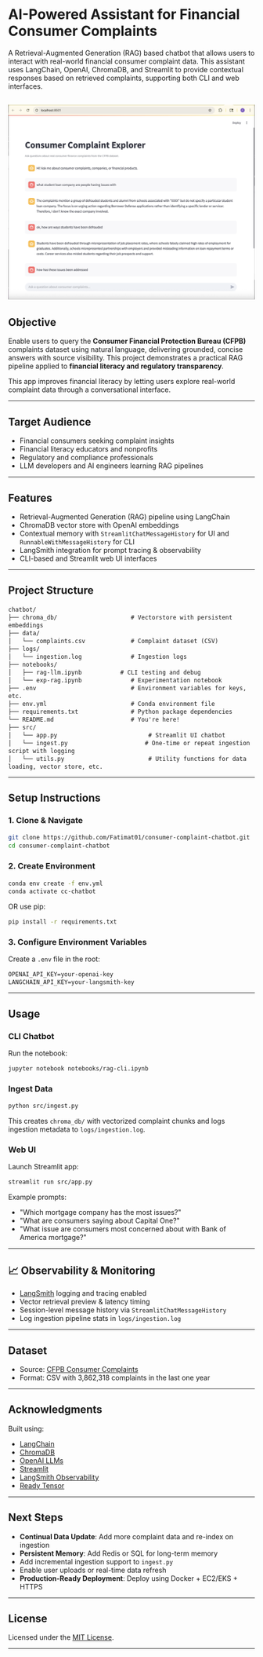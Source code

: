 
# AI-Powered Assistant for Financial Consumer Complaints

A Retrieval-Augmented Generation (RAG) based chatbot that allows users to interact with real-world financial consumer complaint data. This assistant uses LangChain, OpenAI, ChromaDB, and Streamlit to provide contextual responses based on retrieved complaints, supporting both CLI and web interfaces.

![Streamlit UI Screenshot](assets/ui-screenshot.png)
---

## Objective

Enable users to query the **Consumer Financial Protection Bureau (CFPB)** complaints dataset using natural language, delivering grounded, concise answers with source visibility. This project demonstrates a practical RAG pipeline applied to **financial literacy and regulatory transparency**.

This app improves financial literacy by letting users explore real-world complaint data through a conversational interface.

---

## Target Audience

- Financial consumers seeking complaint insights
- Financial literacy educators and nonprofits
- Regulatory and compliance professionals
- LLM developers and AI engineers learning RAG pipelines

----

## Features

- Retrieval-Augmented Generation (RAG) pipeline using LangChain
- ChromaDB vector store with OpenAI embeddings
- Contextual memory with `StreamlitChatMessageHistory` for UI and `RunnableWithMessageHistory` for CLI
- LangSmith integration for prompt tracing & observability
- CLI-based and Streamlit web UI interfaces

---

## Project Structure

```
chatbot/
├── chroma_db/                     # Vectorstore with persistent embeddings
├── data/
│   └── complaints.csv             # Complaint dataset (CSV)
├── logs/
│   └── ingestion.log              # Ingestion logs
├── notebooks/
│   ├── rag-llm.ipynb           # CLI testing and debug
│   └── exp-rag.ipynb              # Experimentation notebook
├── .env                           # Environment variables for keys, etc.
├── env.yml                        # Conda environment file
├── requirements.txt               # Python package dependencies
└── README.md                      # You're here!
├── src/
│   └── app.py                          # Streamlit UI chatbot
│   └── ingest.py                      # One-time or repeat ingestion script with logging
│   └── utils.py                        # Utility functions for data loading, vector store, etc.

```

---

## Setup Instructions

### 1. Clone & Navigate
```bash
git clone https://github.com/Fatimat01/consumer-complaint-chatbot.git
cd consumer-complaint-chatbot
```

### 2. Create Environment
```bash
conda env create -f env.yml
conda activate cc-chatbot
```
OR use pip:

```bash
pip install -r requirements.txt
```


### 3. Configure Environment Variables
Create a `.env` file in the root:
```env
OPENAI_API_KEY=your-openai-key
LANGCHAIN_API_KEY=your-langsmith-key

```

---

## Usage



### CLI Chatbot
Run the notebook:
```bash
jupyter notebook notebooks/rag-cli.ipynb
```

### Ingest Data
```bash
python src/ingest.py
```

This creates `chroma_db/` with vectorized complaint chunks and logs ingestion metadata to `logs/ingestion.log`.

### Web UI
Launch Streamlit app:
```bash
streamlit run src/app.py
```

Example prompts:
- "Which mortgage company has the most issues?"
- "What are consumers saying about Capital One?"
- "What issue are consumers most concerned about with Bank of America mortgage?"

---

## 📈 Observability & Monitoring

- [LangSmith](https://docs.smith.langchain.com/) logging and tracing enabled
- Vector retrieval preview & latency timing
- Session-level message history via `StreamlitChatMessageHistory`
- Log ingestion pipeline stats in `logs/ingestion.log`

---

## Dataset
- Source: [CFPB Consumer Complaints](https://www.consumerfinance.gov/data-research/consumer-complaints/)
- Format: CSV with 3,862,318 complaints in the last one year

---



## Acknowledgments

Built using:
- [LangChain](https://github.com/langchain-ai/langchain)
- [ChromaDB](https://www.trychroma.com/)
- [OpenAI LLMs](https://platform.openai.com/)
- [Streamlit](https://streamlit.io/)
- [LangSmith Observability](https://smith.langchain.com/)
- [Ready Tensor](https://app.readytensor.ai/)

---

## Next Steps

- **Continual Data Update**: Add more complaint data and re-index on ingestion
- **Persistent Memory**: Add Redis or SQL for long-term memory
- Add incremental ingestion support to `ingest.py`
- Enable user uploads or real-time data refresh
- **Production-Ready Deployment**: Deploy using Docker + EC2/EKS + HTTPS

------

## License

Licensed under the [MIT License](LICENSE).

---